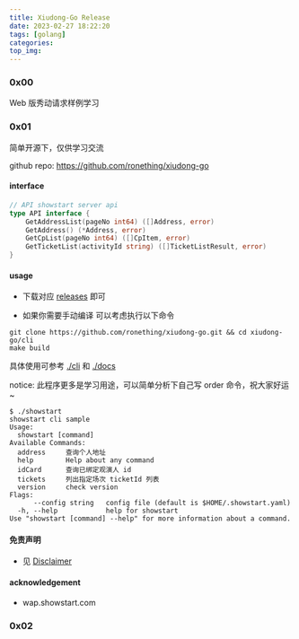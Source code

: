 ```yaml
---
title: Xiudong-Go Release
date: 2023-02-27 18:22:20
tags: [golang]
categories:
top_img:
---
```


### 0x00

Web 版秀动请求样例学习

<!--more-->

### 0x01 

简单开源下，仅供学习交流

github repo: https://github.com/ronething/xiudong-go

#### interface 

```go
// API showstart server api
type API interface {
	GetAddressList(pageNo int64) ([]Address, error)
	GetAddress() (*Address, error)
	GetCpList(pageNo int64) ([]CpItem, error)
	GetTicketList(activityId string) ([]TicketListResult, error)
}
```

#### usage

- 下载对应 [releases](https://github.com/ronething/xiudong-go/releases) 即可

- 如果你需要手动编译 可以考虑执行以下命令

```shell
git clone https://github.com/ronething/xiudong-go.git && cd xiudong-go/cli
make build
```

具体使用可参考 [./cli](https://github.com/ronething/xiudong-go/tree/main/cli) 和 [./docs](https://github.com/ronething/xiudong-go/tree/main/docs)

notice: 此程序更多是学习用途，可以简单分析下自己写 order 命令，祝大家好运~

```
$ ./showstart         
showstart cli sample
Usage:
  showstart [command]
Available Commands:
  address     查询个人地址
  help        Help about any command
  idCard      查询已绑定观演人 id
  tickets     列出指定场次 ticketId 列表
  version     check version
Flags:
      --config string   config file (default is $HOME/.showstart.yaml)
  -h, --help            help for showstart
Use "showstart [command] --help" for more information about a command.
```

#### 免责声明

- 见 [Disclaimer](https://github.com/ronething/xiudong-go/blob/main/Disclaimer.md)

#### acknowledgement

- wap.showstart.com

### 0x02
